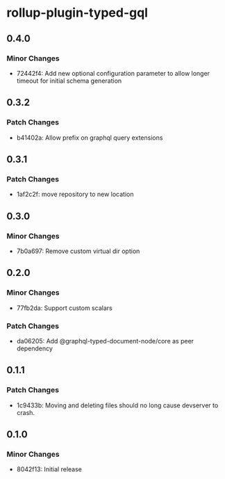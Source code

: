 # rollup-plugin-typed-gql

## 0.4.0

### Minor Changes

- 72442f4: Add new optional configuration parameter to allow longer timeout for initial schema generation

## 0.3.2

### Patch Changes

- b41402a: Allow prefix on graphql query extensions

## 0.3.1

### Patch Changes

- 1af2c2f: move repository to new location

## 0.3.0

### Minor Changes

- 7b0a697: Remove custom virtual dir option

## 0.2.0

### Minor Changes

- 77fb2da: Support custom scalars

### Patch Changes

- da06205: Add @graphql-typed-document-node/core as peer dependency

## 0.1.1

### Patch Changes

- 1c9433b: Moving and deleting files should no long cause devserver to crash.

## 0.1.0

### Minor Changes

- 8042f13: Initial release

